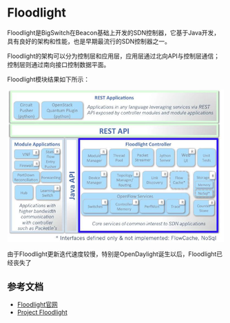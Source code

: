 # Floodlight

Floodlight是BigSwitch在Beacon基础上开发的SDN控制器，它基于Java开发，具有良好的架构和性能，也是早期最流行的SDN控制器之一。

Floodlight的架构可以分为控制层和应用层，应用层通过北向API与控制层通信；控制层则通过南向接口控制数据平面。

Floodlight模块结果如下所示：

![](images/floodlight.png)

由于Floodlight更新迭代速度较慢，特别是OpenDaylight诞生以后，Floodlight已经丧失了

## 参考文档

- [Floodlight官网](http://www.projectfloodlight.org/floodlight/)
- [Project Floodlight](https://floodlight.atlassian.net/wiki/)
